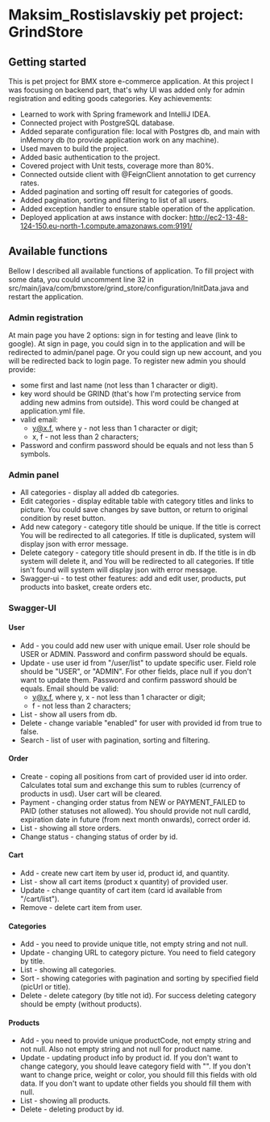 # Maksim_Rostislavskiy pet project: GrindStore

## Getting started
This is pet project for BMX store e-commerce application.
At this project I was focusing on backend part, that's why UI was added only for admin registration and 
editing goods categories.
Key achievements:
- Learned to work with Spring framework and IntelliJ IDEA.
- Connected project with PostgreSQL database.
- Added separate configuration file: local with Postgres db, 
and main with inMemory db (to provide application work on any machine).
- Used maven to build the project.
- Added basic authentication to the project.
- Covered project with Unit tests, coverage more than 80%.
- Connected outside client with @FeignClient annotation to get currency rates.
- Added pagination and sorting off result for categories of goods.
- Added pagination, sorting and filtering to list of all users.
- Added exception handler to ensure stable operation of the application.
- Deployed application at aws instance with docker: http://ec2-13-48-124-150.eu-north-1.compute.amazonaws.com:9191/

## Available functions
Bellow I described all available functions of application.
To fill project with some data, you could uncomment line 32 in
src/main/java/com/bmxstore/grind_store/configuration/InitData.java and restart the application.

### Admin registration
At main page you have 2 options: sign in for testing and leave (link to google).
At sign in page, you could sign in to the application and will be redirected to admin/panel page.
Or you could sign up new account, and you will be redirected back to login page.
To register new admin you should provide:
- some first and last name (not less than 1 character or digit).
- key word should be GRIND (that's how I'm protecting service from adding new admins from outside).
  This word could be changed at application.yml file.
- valid email: 
  - y@x.f, where y - not less than 1 character or digit;
  - x, f - not less than 2 characters;
- Password and confirm password should be equals and not less than 5 symbols.

### Admin panel
- All categories - display all added db categories.
- Edit categories - display editable table with category titles and links to picture.
  You could save changes by save button, or return to original condition by reset button.
- Add new category - category title should be unique. If the title is correct You will be redirected to all categories.
 If title is duplicated, system will display json with error message.
- Delete category - category title should present in db. If the title is in db system will delete it, and You will be 
redirected to all categories. If title isn't found will system will display json with error message.
- Swagger-ui - to test other features: add and edit user, products, put products into basket, 
create orders etc.

### Swagger-UI
#### User
- Add - you could add new user with unique email. User role should be USER or ADMIN. Password and confirm
password should be equals.
- Update - use user id from "/user/list" to update specific user.
Field role should be "USER", or "ADMIN". For other fields, place null if you don't want to update them.
Password and confirm password should be equals. Email should be valid:
   - y@x.f, where y, x - not less than 1 character or digit;
   - f - not less than 2 characters;
- List - show all users from db.
- Delete - change variable "enabled" for user with provided id from true to false.
- Search - list of user with pagination, sorting and filtering.

#### Order
- Create - coping all positions from cart of provided user id into order. Calculates total sum and exchange this sum 
to rubles (currency of products in usd). User cart will be cleared.
- Payment - changing order status from NEW or PAYMENT_FAILED to PAID (other statuses not allowed).
You should provide not null cardId, expiration date in future (from next month onwards), correct order id.
- List - showing all store orders.
- Change status - changing status of order by id.


#### Cart
- Add - create new cart item by user id, product id, and quantity.
- List - show all cart items (product x quantity) of provided user.
- Update - change quantity of cart item (card id available from "/cart/list").
- Remove - delete cart item from user.

#### Categories
- Add - you need to provide unique title, not empty string and not null.
- Update - changing URL to category picture. You need to field category by title.
- List - showing all categories.
- Sort - showing categories with pagination and sorting by specified field (picUrl or title).
- Delete - delete category (by title not id). For success deleting category should be empty (without products).

#### Products
- Add - you need to provide unique productCode, not empty string and not null. Also not empty string and not null
for product name.
- Update - updating product info by product id. If you don't want to change category,
you should leave category field with "". If you don't want to change price, weight or color,
you should fill this fields with old data. If you don't want to update other fields
you should fill them with null.
- List - showing all products.
- Delete - deleting product by id.


